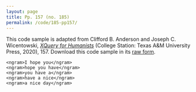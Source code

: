 ```yaml
---
layout: page
title: Pp. 157 (no. 185)
permalink: /code/185-pp157/
---
```


This code sample is adapted from Clifford B. Anderson and Joseph C. Wicentowski, 
[_XQuery for Humanists_](/) (College Station: Texas A&M University Press, 2020), 157. 
Download this code sample in its [raw form](/code/185-pp157/185-pp157.txt).

```xml-fragment
<ngram>I hope you</ngram>
<ngram>hope you have</ngram>
<ngram>you have a</ngram>
<ngram>have a nice</ngram>
<ngram>a nice day</ngram>
```  
